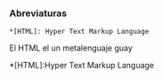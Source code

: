 ### Abreviaturas
    *[HTML]: Hyper Text Markup Language
    
El HTML el un metalenguaje guay
    
*[HTML]:Hyper Text Markup Language
